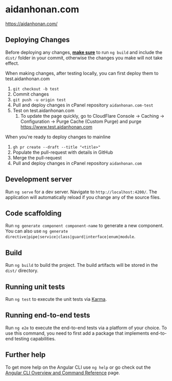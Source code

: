 # aidanhonan.com
https://aidanhonan.com/

## Deploying Changes

Before deploying any changes, **<u>make sure</u>** to run `ng build` and include the `dist/` folder in your commit, otherwise the changes you make will not take effect.

When making changes, after testing locally, you can first deploy them to test.aidanhonan.com
1. `git checkout -b test`
2. Commit changes
3. `git push -u origin test`
4. Pull and deploy changes in cPanel repository `aidanhonan.com-test`
5. Test on test.aidanhonan.com
   1. To update the page quickly, go to CloudFlare Console -> Caching -> Configuration -> Purge Cache (Custom Purge) and purge https://www.test.aidanhonan.com

When you're ready to deploy changes to mainline
1. `gh pr create --draft --title "<title>"`
2. Populate the pull-request with details in GitHub
3. Merge the pull-request
4. Pull and deploy changes in cPanel repository `aidanhonan.com`

## Development server

Run `ng serve` for a dev server. Navigate to `http://localhost:4200/`. The application will automatically reload if you change any of the source files.

## Code scaffolding

Run `ng generate component component-name` to generate a new component. You can also use `ng generate directive|pipe|service|class|guard|interface|enum|module`.

## Build

Run `ng build` to build the project. The build artifacts will be stored in the `dist/` directory.

## Running unit tests

Run `ng test` to execute the unit tests via [Karma](https://karma-runner.github.io).

## Running end-to-end tests

Run `ng e2e` to execute the end-to-end tests via a platform of your choice. To use this command, you need to first add a package that implements end-to-end testing capabilities.

## Further help

To get more help on the Angular CLI use `ng help` or go check out the [Angular CLI Overview and Command Reference](https://angular.dev/tools/cli) page.
